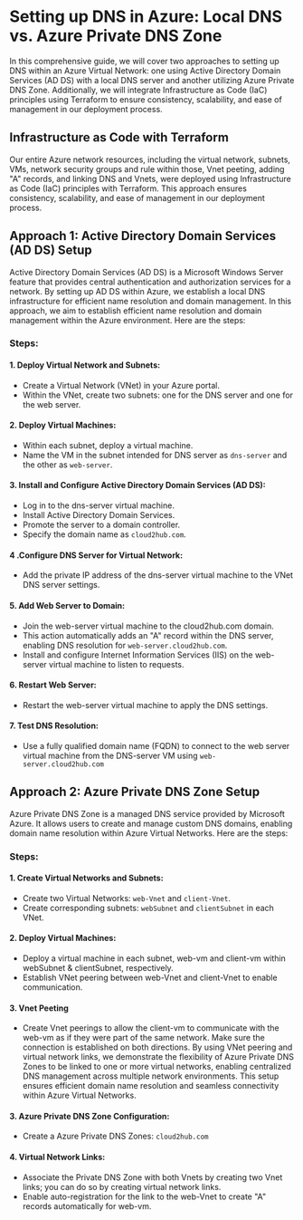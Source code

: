 # Setting up DNS in Azure: Local DNS vs. Azure Private DNS Zone
In this comprehensive guide, we will cover two approaches to setting up DNS within an Azure Virtual Network: one using Active Directory Domain Services (AD DS) with a local DNS server and another utilizing Azure Private DNS Zone. Additionally, we will integrate Infrastructure as Code (IaC) principles using Terraform to ensure consistency, scalability, and ease of management in our deployment process.

## Infrastructure as Code with Terraform
Our entire Azure network resources, including the virtual network, subnets, VMs, network security groups and rule within those, Vnet peeting, adding "A" records, and linking DNS and Vnets, were deployed using Infrastructure as Code (IaC) principles with Terraform. This approach ensures consistency, scalability, and ease of management in our deployment process.

## Approach 1: Active Directory Domain Services (AD DS) Setup
Active Directory Domain Services (AD DS) is a Microsoft Windows Server feature that provides central authentication and authorization services for a network. By setting up AD DS within Azure, we establish a local DNS infrastructure for efficient name resolution and domain management. In this approach, we aim to establish efficient name resolution and domain management within the Azure environment. Here are the steps:

### Steps:
#### 1. Deploy Virtual Network and Subnets:
- Create a Virtual Network (VNet) in your Azure portal.
- Within the VNet, create two subnets: one for the DNS server and one for the web server.
#### 2. Deploy Virtual Machines:
- Within each subnet, deploy a virtual machine.
- Name the VM in the subnet intended for DNS server as ```dns-server``` and the other as ```web-server```.
#### 3. Install and Configure Active Directory Domain Services (AD DS):
- Log in to the dns-server virtual machine.
- Install Active Directory Domain Services.
- Promote the server to a domain controller.
- Specify the domain name as ```cloud2hub.com```.
#### 4 .Configure DNS Server for Virtual Network:
- Add the private IP address of the dns-server virtual machine to the VNet DNS server settings.
#### 5. Add Web Server to Domain:
- Join the web-server virtual machine to the cloud2hub.com domain.
- This action automatically adds an "A" record within the DNS server, enabling DNS resolution for ```web-server.cloud2hub.com```.
- Install and configure Internet Information Services (IIS) on the web-server virtual machine to listen to requests.
#### 6. Restart Web Server:
- Restart the web-server virtual machine to apply the DNS settings.
#### 7. Test DNS Resolution:
- Use a fully qualified domain name (FQDN) to connect to the web server virtual machine from the DNS-server VM using ```web-server.cloud2hub.com```

## Approach 2: Azure Private DNS Zone Setup
Azure Private DNS Zone is a managed DNS service provided by Microsoft Azure. It allows users to create and manage custom DNS domains, enabling domain name resolution within Azure Virtual Networks. Here are the steps:
### Steps: 
#### 1. Create Virtual Networks and Subnets:
- Create two Virtual Networks: ```web-Vnet``` and ```client-Vnet```.
- Create corresponding subnets: ```webSubnet``` and ```clientSubnet``` in each VNet.
#### 2. Deploy Virtual Machines:
- Deploy a virtual machine in each subnet, web-vm and client-vm within webSubnet & clientSubnet, respectively.
- Establish VNet peering between web-Vnet and client-Vnet to enable communication.
#### 3. Vnet Peeting
- Create Vnet peerings to allow the client-vm to communicate with the web-vm as if they were part of the same network. Make sure the connection is established on both directions. By using VNet peering and virtual network links, we demonstrate the flexibility of Azure Private DNS Zones to be linked to one or more virtual networks, enabling centralized DNS management across multiple network environments. This setup ensures efficient domain name resolution and seamless connectivity within Azure Virtual Networks.
#### 3. Azure Private DNS Zone Configuration:
- Create a Azure Private DNS Zones: ```cloud2hub.com```
#### 4. Virtual Network Links:
- Associate the Private DNS Zone with both Vnets by creating two Vnet links; you can do so by creating virtual network links. 
- Enable auto-registration for the link to the web-Vnet to create "A" records automatically for web-vm.